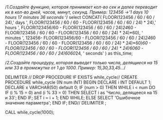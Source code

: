 /*1.Создайте функцию, которая принимает кол-во сек и далее переводит их в кол-во дней, часов, минут, секунд.
Пример: 123456 ->'1 days 10 hours 17 minutes 36 seconds '*/
select
  CONCAT(
    FLOOR(123456 / 60 / 60 / 24),' days ',
    FLOOR(123456 / 60 / 60 - FLOOR(123456 / 60 / 60 / 24) * 24),' hours ',
    FLOOR(123456/60 - FLOOR(123456 / 60 / 60 / 24)*24*60 - FLOOR(123456 / 60 / 60 - FLOOR(123456 / 60 / 60 / 24) * 24)*60), ' minutes ',
    123456- 
    FLOOR(123456/60 - FLOOR(123456 / 60 / 60 / 24)*24*60 - FLOOR(123456 / 60 / 60 - FLOOR(123456 / 60 / 60 / 24) * 24)*60)*60 
    - FLOOR(123456 / 60 / 60 - FLOOR(123456 / 60 / 60 / 24) * 24)*60*60 
    -FLOOR(123456 / 60 / 60 / 24)*60*60*24, ' seconds'
  ) as this_time;


  /*2.Cоздайте процедуру, которая выведет только числа, делящиеся на 15 или 33 в промежутке от 1 до 1000.
Пример: 15,30,33,45...*/


DELIMITER //
DROP PROCEDURE IF EXISTS while_cycle//
CREATE PROCEDURE while_cycle (IN num INT)
BEGIN
	DECLARE i INT DEFAULT 1;
    DECLARE x VARCHAR(50) default 0;
	IF (num > 0) THEN
		WHILE i < num DO
			IF (i % 15 = 0) and (i % 33 = 0) THEN
				SELECT i as 'Число, делящееся на 15 и 33';
			END IF;
			SET i = i + 1;
		END WHILE;
	ELSE
		SELECT 'Ошибочное значение параметра';
	END IF;
END//
DELIMITER ;

CALL while_cycle(1000);